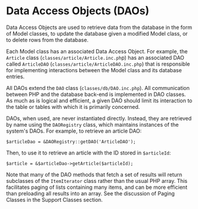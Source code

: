 # Data Access Objects (DAOs)

Data Access Objects are used to retrieve data from the database in the form of Model classes, to update the database given a modified Model class, or to delete rows from the database.

Each Model class has an associated Data Access Object. For example, the `Article` class (`classes/article/Article.inc.ph`p) has an associated DAO called `ArticleDAO` (`classes/article/ArticleDAO.inc.php`) that is responsible for implementing interactions between the Model class and its database entries.

All DAOs extend the `DAO` class (`classes/db/DAO.inc.php`). All communication between PHP and the database back-end is implemented in DAO classes. As much as is logical and efficient, a given DAO should limit its interaction to the table or tables with which it is primarily concerned.

DAOs, when used, are never instantiated directly. Instead, they are retrieved by name using the `DAORegistry` class, which maintains instances of the system's DAOs. For example, to retrieve an article DAO:

`$articleDao = &DAORegistry::getDAO('ArticleDAO');`

Then, to use it to retrieve an article with the ID stored in `$articleId`:

`$article = &$articleDao->getArticle($articleId);`

Note that many of the DAO methods that fetch a set of results will return subclasses of the `ItemIterator` class rather than the usual PHP array. This facilitates paging of lists containing many items, and can be more efficient than preloading all results into an array. See the discussion of Paging Classes in the Support Classes section.

